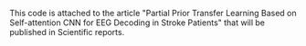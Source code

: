 This code is attached to the article "Partial Prior Transfer Learning Based on Self-attention CNN for EEG Decoding in Stroke Patients" that will be published in Scientific reports.
